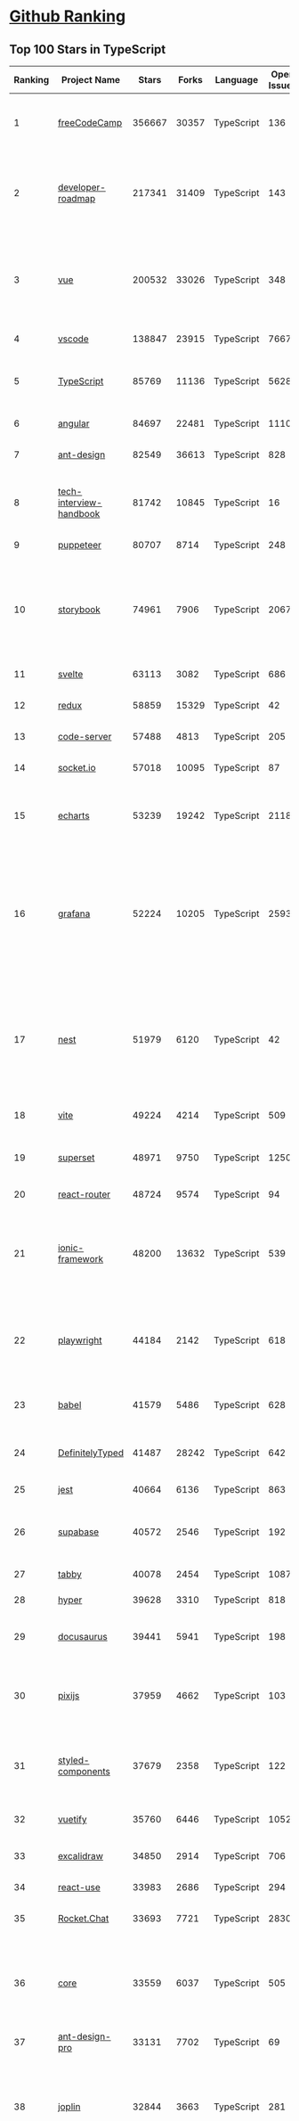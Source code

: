 [Github Ranking](../README.md)
==========

## Top 100 Stars in TypeScript

| Ranking | Project Name | Stars | Forks | Language | Open Issues | Description | Last Commit |
| ------- | ------------ | ----- | ----- | -------- | ----------- | ----------- | ----------- |
| 1 | [freeCodeCamp](https://github.com/freeCodeCamp/freeCodeCamp) | 356667 | 30357 | TypeScript | 136 | freeCodeCamp.org's open-source codebase and curriculum. Learn to code for free. | 2022-11-08T00:40:15Z |
| 2 | [developer-roadmap](https://github.com/kamranahmedse/developer-roadmap) | 217341 | 31409 | TypeScript | 143 | Interactive roadmaps, guides and other educational content to help developers grow in their careers. | 2022-11-07T23:01:36Z |
| 3 | [vue](https://github.com/vuejs/vue) | 200532 | 33026 | TypeScript | 348 | 🖖 Vue.js is a progressive, incrementally-adoptable JavaScript framework for building UI on the web. | 2022-11-07T16:24:06Z |
| 4 | [vscode](https://github.com/microsoft/vscode) | 138847 | 23915 | TypeScript | 7667 | Visual Studio Code | 2022-11-08T02:42:31Z |
| 5 | [TypeScript](https://github.com/microsoft/TypeScript) | 85769 | 11136 | TypeScript | 5628 | TypeScript is a superset of JavaScript that compiles to clean JavaScript output. | 2022-11-08T03:03:11Z |
| 6 | [angular](https://github.com/angular/angular) | 84697 | 22481 | TypeScript | 1110 | The modern web developer’s platform | 2022-11-08T01:18:07Z |
| 7 | [ant-design](https://github.com/ant-design/ant-design) | 82549 | 36613 | TypeScript | 828 | An enterprise-class UI design language and React UI library | 2022-11-08T02:37:04Z |
| 8 | [tech-interview-handbook](https://github.com/yangshun/tech-interview-handbook) | 81742 | 10845 | TypeScript | 16 | 💯 Curated coding interview preparation materials for busy software engineers | 2022-11-07T18:43:22Z |
| 9 | [puppeteer](https://github.com/puppeteer/puppeteer) | 80707 | 8714 | TypeScript | 248 | Headless Chrome Node.js API | 2022-11-07T16:35:57Z |
| 10 | [storybook](https://github.com/storybookjs/storybook) | 74961 | 7906 | TypeScript | 2067 | Storybook is a frontend workshop for building UI components and pages in isolation. Made for UI development, testing, and documentation.  | 2022-11-08T02:05:49Z |
| 11 | [svelte](https://github.com/sveltejs/svelte) | 63113 | 3082 | TypeScript | 686 | Cybernetically enhanced web apps | 2022-11-08T01:02:52Z |
| 12 | [redux](https://github.com/reduxjs/redux) | 58859 | 15329 | TypeScript | 42 | Predictable state container for JavaScript apps | 2022-10-29T08:48:15Z |
| 13 | [code-server](https://github.com/coder/code-server) | 57488 | 4813 | TypeScript | 205 | VS Code in the browser | 2022-11-07T19:49:27Z |
| 14 | [socket.io](https://github.com/socketio/socket.io) | 57018 | 10095 | TypeScript | 87 | Realtime application framework (Node.JS server) | 2022-11-02T07:40:58Z |
| 15 | [echarts](https://github.com/apache/echarts) | 53239 | 19242 | TypeScript | 2118 | Apache ECharts is a powerful, interactive charting and data visualization library for browser | 2022-11-07T10:12:53Z |
| 16 | [grafana](https://github.com/grafana/grafana) | 52224 | 10205 | TypeScript | 2593 | The open and composable observability and data visualization platform. Visualize metrics, logs, and traces from multiple sources like Prometheus, Loki, Elasticsearch, InfluxDB, Postgres and many more.  | 2022-11-08T00:41:42Z |
| 17 | [nest](https://github.com/nestjs/nest) | 51979 | 6120 | TypeScript | 42 | A progressive Node.js framework for building efficient, scalable, and enterprise-grade server-side applications on top of TypeScript & JavaScript (ES6, ES7, ES8) 🚀 | 2022-11-08T00:11:07Z |
| 18 | [vite](https://github.com/vitejs/vite) | 49224 | 4214 | TypeScript | 509 | Next generation frontend tooling. It's fast! | 2022-11-08T02:51:07Z |
| 19 | [superset](https://github.com/apache/superset) | 48971 | 9750 | TypeScript | 1250 | Apache Superset is a Data Visualization and Data Exploration Platform | 2022-11-08T01:52:29Z |
| 20 | [react-router](https://github.com/remix-run/react-router) | 48724 | 9574 | TypeScript | 94 | Declarative routing for React | 2022-11-06T19:05:01Z |
| 21 | [ionic-framework](https://github.com/ionic-team/ionic-framework) | 48200 | 13632 | TypeScript | 539 | A powerful cross-platform UI toolkit for building native-quality iOS, Android, and Progressive Web Apps with HTML, CSS, and JavaScript. | 2022-11-07T23:03:34Z |
| 22 | [playwright](https://github.com/microsoft/playwright) | 44184 | 2142 | TypeScript | 618 | Playwright is a framework for Web Testing and Automation. It allows testing Chromium, Firefox and WebKit with a single API.  | 2022-11-08T00:48:17Z |
| 23 | [babel](https://github.com/babel/babel) | 41579 | 5486 | TypeScript | 628 | 🐠 Babel is a compiler for writing next generation JavaScript. | 2022-11-07T17:27:50Z |
| 24 | [DefinitelyTyped](https://github.com/DefinitelyTyped/DefinitelyTyped) | 41487 | 28242 | TypeScript | 642 | The repository for high quality TypeScript type definitions. | 2022-11-08T00:54:44Z |
| 25 | [jest](https://github.com/facebook/jest) | 40664 | 6136 | TypeScript | 863 | Delightful JavaScript Testing. | 2022-11-08T02:26:32Z |
| 26 | [supabase](https://github.com/supabase/supabase) | 40572 | 2546 | TypeScript | 192 | The open source Firebase alternative. Follow to stay updated about our public Beta. | 2022-11-08T02:08:38Z |
| 27 | [tabby](https://github.com/Eugeny/tabby) | 40078 | 2454 | TypeScript | 1087 | A terminal for a more modern age | 2022-11-07T22:05:43Z |
| 28 | [hyper](https://github.com/vercel/hyper) | 39628 | 3310 | TypeScript | 818 | A terminal built on web technologies | 2022-11-08T00:45:47Z |
| 29 | [docusaurus](https://github.com/facebook/docusaurus) | 39441 | 5941 | TypeScript | 198 | Easy to maintain open source documentation websites. | 2022-11-07T21:28:56Z |
| 30 | [pixijs](https://github.com/pixijs/pixijs) | 37959 | 4662 | TypeScript | 103 | The HTML5 Creation Engine: Create beautiful digital content with the fastest, most flexible 2D WebGL renderer. | 2022-11-07T20:56:26Z |
| 31 | [styled-components](https://github.com/styled-components/styled-components) | 37679 | 2358 | TypeScript | 122 | Visual primitives for the component age. Use the best bits of ES6 and CSS to style your apps without stress 💅 | 2022-11-07T14:10:45Z |
| 32 | [vuetify](https://github.com/vuetifyjs/vuetify) | 35760 | 6446 | TypeScript | 1052 | 🐉 Material Component Framework for Vue | 2022-11-08T02:21:53Z |
| 33 | [excalidraw](https://github.com/excalidraw/excalidraw) | 34850 | 2914 | TypeScript | 706 | Virtual whiteboard for sketching hand-drawn like diagrams | 2022-11-07T11:18:38Z |
| 34 | [react-use](https://github.com/streamich/react-use) | 33983 | 2686 | TypeScript | 294 | React Hooks — 👍 | 2022-11-01T19:04:03Z |
| 35 | [Rocket.Chat](https://github.com/RocketChat/Rocket.Chat) | 33693 | 7721 | TypeScript | 2830 | The communications platform that puts data protection first. | 2022-11-08T01:51:12Z |
| 36 | [core](https://github.com/vuejs/core) | 33559 | 6037 | TypeScript | 505 | 🖖 Vue.js is a progressive, incrementally-adoptable JavaScript framework for building UI on the web. | 2022-11-08T03:04:01Z |
| 37 | [ant-design-pro](https://github.com/ant-design/ant-design-pro) | 33131 | 7702 | TypeScript | 69 | 👨🏻‍💻👩🏻‍💻 Use Ant Design like a Pro! | 2022-11-07T10:45:30Z |
| 38 | [joplin](https://github.com/laurent22/joplin) | 32844 | 3663 | TypeScript | 281 | Joplin - an open source note taking and to-do application with synchronisation capabilities for Windows, macOS, Linux, Android and iOS. | 2022-11-08T02:40:46Z |
| 39 | [immutable-js](https://github.com/immutable-js/immutable-js) | 32317 | 1852 | TypeScript | 97 | Immutable persistent data collections for Javascript which increase efficiency and simplicity. | 2022-09-28T19:20:14Z |
| 40 | [nocodb](https://github.com/nocodb/nocodb) | 32294 | 1975 | TypeScript | 407 | 🔥 🔥 🔥 Open Source Airtable Alternative | 2022-11-07T19:27:12Z |
| 41 | [nativefier](https://github.com/nativefier/nativefier) | 32010 | 2039 | TypeScript | 192 | Make any web page a desktop application | 2022-11-07T23:37:05Z |
| 42 | [taro](https://github.com/NervJS/taro) | 31853 | 4322 | TypeScript | 853 | 开放式跨端跨框架解决方案，支持使用 React/Vue/Nerv 等框架来开发微信/京东/百度/支付宝/字节跳动/ QQ 小程序/H5/React Native 等应用。  https://taro.zone/ | 2022-11-08T02:26:14Z |
| 43 | [formik](https://github.com/jaredpalmer/formik) | 31454 | 2608 | TypeScript | 625 | Build forms in React, without the tears 😭  | 2022-10-27T13:51:44Z |
| 44 | [query](https://github.com/TanStack/query) | 30913 | 1895 | TypeScript | 22 | 🤖 Powerful asynchronous state management, server-state utilities and data fetching for TS/JS, React, Solid, Svelte and Vue. | 2022-11-08T00:54:41Z |
| 45 | [date-fns](https://github.com/date-fns/date-fns) | 30231 | 1548 | TypeScript | 362 | ⏳ Modern JavaScript date utility library ⌛️ | 2022-11-04T08:50:13Z |
| 46 | [chakra-ui](https://github.com/chakra-ui/chakra-ui) | 29561 | 2647 | TypeScript | 80 | ⚡️ Simple, Modular & Accessible UI Components for your React Applications | 2022-11-07T18:26:07Z |
| 47 | [graphql-engine](https://github.com/hasura/graphql-engine) | 28601 | 2517 | TypeScript | 1844 | Blazing fast, instant realtime GraphQL APIs on your DB with fine grained access control, also trigger webhooks on database events. | 2022-11-07T21:25:26Z |
| 48 | [rxjs](https://github.com/ReactiveX/rxjs) | 27948 | 2888 | TypeScript | 209 | A reactive programming library for JavaScript | 2022-11-01T20:56:07Z |
| 49 | [html2canvas](https://github.com/niklasvh/html2canvas) | 27027 | 4504 | TypeScript | 793 | Screenshots with JavaScript | 2022-10-28T12:39:09Z |
| 50 | [appwrite](https://github.com/appwrite/appwrite) | 27027 | 2228 | TypeScript | 611 | Secure Backend Server for Web, Mobile & Flutter Developers 🚀 AKA the 100% open-source Firebase alternative. | 2022-11-07T19:38:39Z |
| 51 | [postcss](https://github.com/postcss/postcss) | 26855 | 1553 | TypeScript | 15 | Transforming styles with JS plugins | 2022-11-07T19:22:09Z |
| 52 | [prisma](https://github.com/prisma/prisma) | 26744 | 957 | TypeScript | 2286 | Next-generation ORM for Node.js & TypeScript \| PostgreSQL, MySQL, MariaDB, SQL Server, SQLite, MongoDB and CockroachDB | 2022-11-08T02:24:12Z |
| 53 | [type-challenges](https://github.com/type-challenges/type-challenges) | 26501 | 2611 | TypeScript | 16555 | Collection of TypeScript type challenges with online judge | 2022-11-07T10:33:38Z |
| 54 | [n8n](https://github.com/n8n-io/n8n) | 26351 | 3086 | TypeScript | 134 | Free and source-available fair-code licensed workflow automation tool. Easily automate tasks across different services. | 2022-11-08T00:57:34Z |
| 55 | [mobx](https://github.com/mobxjs/mobx) | 25850 | 1718 | TypeScript | 14 | Simple, scalable state management. | 2022-11-07T14:52:27Z |
| 56 | [slate](https://github.com/ianstormtaylor/slate) | 25818 | 2927 | TypeScript | 533 | A completely customizable framework for building rich text editors. (Currently in beta.) | 2022-11-04T17:37:40Z |
| 57 | [angular-cli](https://github.com/angular/angular-cli) | 25718 | 12112 | TypeScript | 201 | CLI tool for Angular | 2022-11-08T03:02:35Z |
| 58 | [cheerio](https://github.com/cheeriojs/cheerio) | 25635 | 1576 | TypeScript | 17 | Fast, flexible, and lean implementation of core jQuery designed specifically for the server. | 2022-11-08T03:04:01Z |
| 59 | [react-select](https://github.com/JedWatson/react-select) | 25366 | 3974 | TypeScript | 188 | The Select Component for React.js | 2022-11-08T02:48:18Z |
| 60 | [swr](https://github.com/vercel/swr) | 24521 | 956 | TypeScript | 86 | React Hooks for Data Fetching | 2022-11-04T01:42:09Z |

